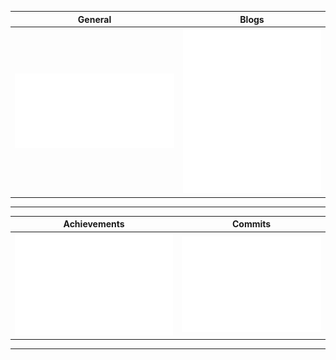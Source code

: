 General             |  Blogs
:-------------------------:|:-------------------------:
![Metrics](/metrics.classic.svg) |  ![Blogs Calendar](/metrics.plugin.posts.full.svg)
---
Achievements             |  Commits
:-------------------------:|:-------------------------:
 ![Achievements](/metrics.plugin.achievements.svg) |  ![Commits Calendar](/metrics.plugin.isocalendar.fullyear.svg)
---